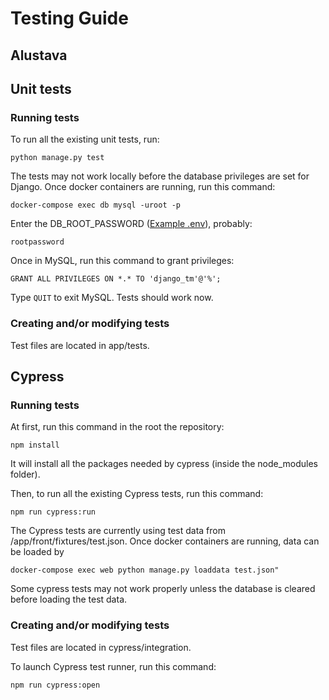 # Testing Guide

## Alustava

## Unit tests

### Running tests

To run all the existing unit tests, run:

```
python manage.py test
```

The tests may not work locally before the database privileges are set for Django. Once docker containers are running, run this command:

```
docker-compose exec db mysql -uroot -p
```
Enter the DB_ROOT_PASSWORD ([Example .env](./example.env)), probably:

```
rootpassword
```

Once in MySQL, run this command to grant privileges:

```
GRANT ALL PRIVILEGES ON *.* TO 'django_tm'@'%';
```
Type ```QUIT``` to exit MySQL. Tests should work now.

### Creating and/or modifying tests

Test files are located in app/tests.  

## Cypress

### Running tests

At first, run this command in the root the repository:

```
npm install
```

It will install all the packages needed by cypress (inside the node_modules folder).

Then, to run all the existing Cypress tests, run this command:

```
npm run cypress:run
```

The Cypress tests are currently using test data from /app/front/fixtures/test.json. 
Once docker containers are running, data can be loaded by

```
docker-compose exec web python manage.py loaddata test.json"
```

Some cypress tests may not work properly unless the database is cleared before loading the test data.


### Creating and/or modifying tests

Test files are located in cypress/integration. 

To launch Cypress test runner, run this command: 

```
npm run cypress:open
```
